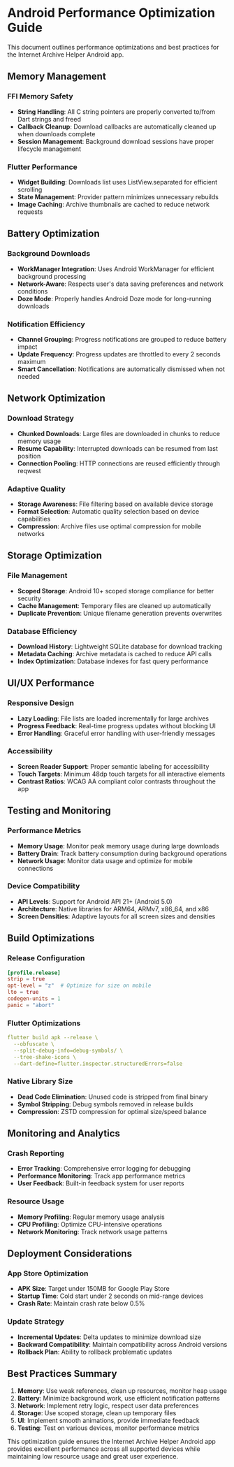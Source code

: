 # Android Performance Optimization Guide

This document outlines performance optimizations and best practices for the Internet Archive Helper Android app.

## Memory Management

### FFI Memory Safety
- **String Handling**: All C string pointers are properly converted to/from Dart strings and freed
- **Callback Cleanup**: Download callbacks are automatically cleaned up when downloads complete
- **Session Management**: Background download sessions have proper lifecycle management

### Flutter Performance
- **Widget Building**: Downloads list uses ListView.separated for efficient scrolling
- **State Management**: Provider pattern minimizes unnecessary rebuilds
- **Image Caching**: Archive thumbnails are cached to reduce network requests

## Battery Optimization

### Background Downloads
- **WorkManager Integration**: Uses Android WorkManager for efficient background processing
- **Network-Aware**: Respects user's data saving preferences and network conditions
- **Doze Mode**: Properly handles Android Doze mode for long-running downloads

### Notification Efficiency
- **Channel Grouping**: Progress notifications are grouped to reduce battery impact
- **Update Frequency**: Progress updates are throttled to every 2 seconds maximum
- **Smart Cancellation**: Notifications are automatically dismissed when not needed

## Network Optimization

### Download Strategy
- **Chunked Downloads**: Large files are downloaded in chunks to reduce memory usage
- **Resume Capability**: Interrupted downloads can be resumed from last position
- **Connection Pooling**: HTTP connections are reused efficiently through reqwest

### Adaptive Quality
- **Storage Awareness**: File filtering based on available device storage
- **Format Selection**: Automatic quality selection based on device capabilities
- **Compression**: Archive files use optimal compression for mobile networks

## Storage Optimization

### File Management
- **Scoped Storage**: Android 10+ scoped storage compliance for better security
- **Cache Management**: Temporary files are cleaned up automatically
- **Duplicate Prevention**: Unique filename generation prevents overwrites

### Database Efficiency
- **Download History**: Lightweight SQLite database for download tracking
- **Metadata Caching**: Archive metadata is cached to reduce API calls
- **Index Optimization**: Database indexes for fast query performance

## UI/UX Performance

### Responsive Design
- **Lazy Loading**: File lists are loaded incrementally for large archives
- **Progress Feedback**: Real-time progress updates without blocking UI
- **Error Handling**: Graceful error handling with user-friendly messages

### Accessibility
- **Screen Reader Support**: Proper semantic labeling for accessibility
- **Touch Targets**: Minimum 48dp touch targets for all interactive elements
- **Contrast Ratios**: WCAG AA compliant color contrasts throughout the app

## Testing and Monitoring

### Performance Metrics
- **Memory Usage**: Monitor peak memory usage during large downloads
- **Battery Drain**: Track battery consumption during background operations
- **Network Usage**: Monitor data usage and optimize for mobile connections

### Device Compatibility
- **API Levels**: Support for Android API 21+ (Android 5.0)
- **Architecture**: Native libraries for ARM64, ARMv7, x86_64, and x86
- **Screen Densities**: Adaptive layouts for all screen sizes and densities

## Build Optimizations

### Release Configuration
```toml
[profile.release]
strip = true
opt-level = "z"  # Optimize for size on mobile
lto = true
codegen-units = 1
panic = "abort"
```

### Flutter Optimizations
```yaml
flutter build apk --release \
  --obfuscate \
  --split-debug-info=debug-symbols/ \
  --tree-shake-icons \
  --dart-define=flutter.inspector.structuredErrors=false
```

### Native Library Size
- **Dead Code Elimination**: Unused code is stripped from final binary
- **Symbol Stripping**: Debug symbols removed in release builds
- **Compression**: ZSTD compression for optimal size/speed balance

## Monitoring and Analytics

### Crash Reporting
- **Error Tracking**: Comprehensive error logging for debugging
- **Performance Monitoring**: Track app performance metrics
- **User Feedback**: Built-in feedback system for user reports

### Resource Usage
- **Memory Profiling**: Regular memory usage analysis
- **CPU Profiling**: Optimize CPU-intensive operations
- **Network Monitoring**: Track network usage patterns

## Deployment Considerations

### App Store Optimization
- **APK Size**: Target under 150MB for Google Play Store
- **Startup Time**: Cold start under 2 seconds on mid-range devices
- **Crash Rate**: Maintain crash rate below 0.5%

### Update Strategy
- **Incremental Updates**: Delta updates to minimize download size
- **Backward Compatibility**: Maintain compatibility across Android versions
- **Rollback Plan**: Ability to rollback problematic updates

## Best Practices Summary

1. **Memory**: Use weak references, clean up resources, monitor heap usage
2. **Battery**: Minimize background work, use efficient notification patterns
3. **Network**: Implement retry logic, respect user data preferences
4. **Storage**: Use scoped storage, clean up temporary files
5. **UI**: Implement smooth animations, provide immediate feedback
6. **Testing**: Test on various devices, monitor performance metrics

This optimization guide ensures the Internet Archive Helper Android app provides excellent performance across all supported devices while maintaining low resource usage and great user experience.